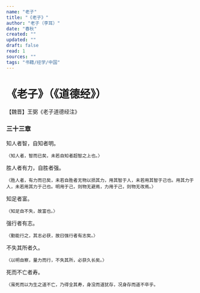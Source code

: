 ```yaml
---
name: "老子"
title: "《老子》"
author: "老子（李耳）"
date: "春秋"
created: ""
updated: ""
draft: false
read: 1
sources: ""
tags: "书籍/经学/中国"
---
```


# 《老子》（《道德经》）

【魏晋】王弼《老子道德经注》

### 三十三章

知人者智，自知者明。

    〈知人者，智而已矣，未若自知者超智之上也。〉

胜人者有力，自胜者强。

    〈胜人者，有力而已矣，未若自胜者无物以损其力，用其智于人，未若用其智于己也。用其力于人，未若用其力于己也。明用于己，则物无避焉，力用于己，则物无改焉。〉

知足者富。

    〈知足自不失，故富也。〉

强行者有志。

    〈勤能行之，其志必获，故曰强行者有志矣。〉

不失其所者久。

    〈以明自察，量力而行，不失其所，必获久长矣。〉

死而不亡者寿。

    〈虽死而以为生之道不亡，乃得全其寿，身没而道犹存，况身存而道不卒乎。
